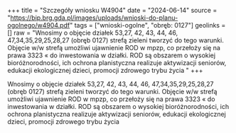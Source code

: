 +++
title = "Szczegóły wniosku W4904"
date = "2024-06-14"
source = "https://bip.brg.gda.pl/images/uploads/wnioski-do-planu-ogolnego/w4904.pdf"
tags = ["wnioski-ogolne", "obręb: 0127"]
geolinks = []
raw = "Wnosimy o objęcie działek 53,27, 42, 43, 44, 46, 47,34,35,29,25,28,27 (obręb 0127) strefą zieleni tworzyć do tego warunki. Objęcie w/w strefą umożliwi ujawnienie ROD w mpzp, co przełoży się na prawa 3323  «  do inwestowania w działki. ROD są obszarem o wysokiej bioróżnorodności, ich ochrona planistyczna realizuje aktywizacji seniorów, edukacji ekologicznej dzieci, promocji zdrowego trybu życia  "
+++

Wnosimy o objęcie działek 53,27, 42, 43, 44, 46, 47,34,35,29,25,28,27 (obręb 0127) strefą zieleni
tworzyć do tego warunki. Objęcie w/w strefą umożliwi ujawnienie ROD w mpzp, co przełoży się na prawa 3323  « 
do inwestowania w działki. ROD są obszarem o wysokiej bioróżnorodności, ich ochrona planistyczna realizuje
aktywizacji seniorów, edukacji ekologicznej dzieci, promocji zdrowego trybu życia 




